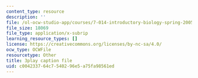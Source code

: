 ```yaml
---
content_type: resource
description: ''
file: /ol-ocw-studio-app/courses/7-014-introductory-biology-spring-2005/c004233764c7540296e5a75fa98561ed_703494.vtt
file_size: 18069
file_type: application/x-subrip
learning_resource_types: []
license: https://creativecommons.org/licenses/by-nc-sa/4.0/
ocw_type: OCWFile
resourcetype: Other
title: 3play caption file
uid: c0042337-64c7-5402-96e5-a75fa98561ed
---
```

